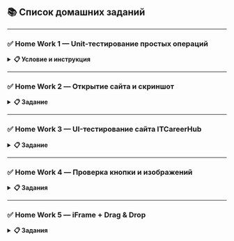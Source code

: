 ## 📚 Список домашних заданий

---

### ✅ Home Work 1 — Unit-тестирование простых операций

<details>
<summary><strong>📋 Условие и инструкция</strong></summary>

**Задание**
Создать файл `simple_math.py` и реализовать в нём следующий класс:

```python
class SimpleMath:
    # Класс с простыми математическими операциями

    def square(self, x):
        # Возвращает квадрат числа
        return x * x

    def cube(self, x):
        # Возвращает куб числа
        return x * x * x
```

**Что нужно сделать**

* Написать **unit-тесты** для класса `SimpleMath`
* Шаги:

  1. Создать файл `test_simple_math.py`
  2. Написать тесты для методов `square()` и `cube()`
  3. Проверить поведение для положительных, отрицательных чисел и нуля

**Ожидаемое поведение**

* `square(2)` → `4`
* `cube(-3)` → `-27`

</details>

---

### ✅ Home Work 2 — Открытие сайта и скриншот

<details>
<summary><strong>📋 Задание</strong></summary>

**Что нужно сделать**

* Открыть браузер Firefox
* Перейти на любой сайт
* Открыть любую другую секцию на этом сайте
* Сделать скриншот этой секции

</details>

---

### ✅ Home Work 3 — UI-тестирование сайта ITCareerHub

<details>
<summary><strong>📋 Задание</strong></summary>

**Сайт для тестирования:**
[https://itcareerhub.de/ru](https://itcareerhub.de/ru)

**Что проверить:**

* Логотип ITCareerHub
* Ссылки:

  * "Программы"
  * "Способы оплаты"
  * "Новости"
  * "О нас"
  * "Отзывы"
* Кнопки переключения языка (ru / de)

**Дополнительно:**

* Кликнуть по иконке телефона
* Убедиться, что отображается текст:
  `"Если вы не дозвонились, заполните форму на сайте. Мы свяжемся с вами"`

</details>

---

### ✅ Home Work 4 — Проверка кнопки и изображений

<details>
<summary><strong>📋 Задания</strong></summary>

#### 🔹 Задание 1: Проверка изменения текста кнопки

**Сайт:**
[http://uitestingplayground.com/textinput](http://uitestingplayground.com/textinput)

**Шаги:**

1. Перейти на сайт
2. Ввести в поле `ITCH`
3. Нажать синюю кнопку
4. Проверить, что текст кнопки изменился на `ITCH`

---

#### 🔹 Задание 2: Проверка загрузки изображений

**Сайт:**
[https://bonigarcia.dev/selenium-webdriver-java/loading-images.html](https://bonigarcia.dev/selenium-webdriver-java/loading-images.html)

**Шаги:**

1. Перейти на сайт
2. Дождаться загрузки всех изображений
3. Получить значение `alt` у **третьего изображения**
4. Убедиться, что `alt` равно `"award"`

</details>

---

### ✅ Home Work 5 — iFrame + Drag & Drop

<details>
<summary><strong>📋 Задания</strong></summary>
🔹 Задание 1: Проверка наличия текста в iframe

Сайт:https://bonigarcia.dev/selenium-webdriver-java/iframes.html

Шаги:

1. Открыть страницу
2. Найти фрейм (iframe), содержащий искомый текст
3. Переключиться в этот iframe
4. Найти элемент с текстом: "semper posuere integer et senectus justo curabitur."
5. Убедиться, что текст отображается на странице

🔹 Задание 2: Drag & Drop — перетаскивание изображения в корзину

Сайт:https://www.globalsqa.com/demo-site/draganddrop/

Шаги:

1. Открыть страницу Drag & Drop Demo
2. Захватить первую фотографию (верхний левый элемент)
3. Перетащить её в область корзины (Trash)

Проверить:

1. В корзине появилась одна фотография
2. В основной области осталось 3 фотографии

Ожидаемый результат:

1. Фотография успешно переместилась в корзину
2. Вне корзины остаются 3 фотографии

</details>